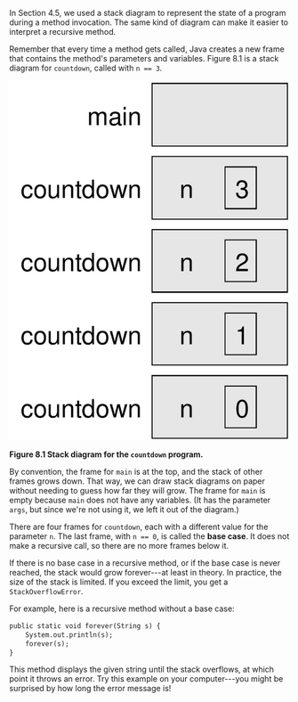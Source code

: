 In Section 4.5, we used a stack diagram to represent the state of a program during a method invocation. The same kind of diagram can make it easier to interpret a recursive method.

Remember that every time a method gets called, Java creates a new frame that contains the method's parameters and variables. Figure 8.1 is a stack diagram for `countdown`, called with `n == 3`.

![Figure 8.1 Stack diagram for the `countdown` program.](figs/stack2.jpg)

**Figure 8.1 Stack diagram for the `countdown` program.**

By convention, the frame for `main` is at the top, and the stack of other frames grows down. That way, we can draw stack diagrams on paper without needing to guess how far they will grow. The frame for `main` is empty because `main` does not have any variables. (It has the parameter `args`, but since we're not using it, we left it out of the diagram.)


There are four frames for `countdown`, each with a different value for the parameter `n`. The last frame, with `n == 0`, is called the **base case**. It does not make a recursive call, so there are no more frames below it.


If there is no base case in a recursive method, or if the base case is never reached, the stack would grow forever---at least in theory. In practice, the size of the stack is limited. If you exceed the limit, you get a `StackOverflowError`.

For example, here is a recursive method without a base case:

```code
public static void forever(String s) {
    System.out.println(s);
    forever(s);
}
```


This method displays the given string until the stack overflows, at which point it throws an error. Try this example on your computer---you might be surprised by how long the error message is!